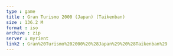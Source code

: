 ```yaml
---
type : game
title : Gran Turismo 2000 (Japan) (Taikenban)
size : 136.2 M
format : iso
archive : zip
server : myrient
link2 : Gran%20Turismo%202000%20%28Japan%29%20%28Taikenban%29
---
```

